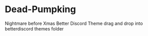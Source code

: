 # Dead-Pumpking
Nightmare before Xmas Better Discord Theme
drag and drop into betterdiscord themes folder
